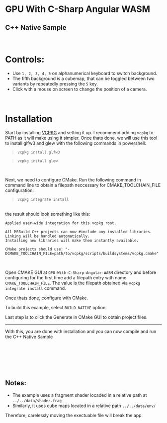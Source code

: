 # GPU With C-Sharp Angular WASM
## C++ Native Sample

<br>

# Controls:
 - Use `1, 2, 3, 4, 5` on alphanumerical keyboard to switch background.
 - The fifth background is a cubemap, that can be toggled between two variants by repeatedly pressing the `5` key.
 - Click with a mouse on screen to change the position of a camera.

<br>

# Installation

Start by installing [VCPKG](https://vcpkg.io/en/getting-started.html) and setting it up.
I recommend adding `vcpkg` to PATH as it will make using it simpler.
Once thats done, we will use this tool to install glfw3 and glew with the following commands in powershell:

>```vcpkg install glfw3``` 

>```vcpkg install glew``` 

<br>

Next, we need to configure CMake.
Run the following command in command line to obtain a filepath neccessary for CMAKE_TOOLCHAIN_FILE configuration:

>```vcpkg integrate install```

<br>
the result should look something like this: 

```
Applied user-wide integration for this vcpkg root.

All MSBuild C++ projects can now #include any installed libraries.
Linking will be handled automatically.
Installing new libraries will make them instantly available.

CMake projects should use: "-DCMAKE_TOOLCHAIN_FILE=path/to/vcpkg/scripts/buildsystems/vcpkg.cmake"
```

<br>

Open CMAKE GUI at `GPU-With-C-Sharp-Angular-WASM` directory and before configuring for the first time add a filepath entry with name `CMAKE_TOOLCHAIN_FILE`. The value is the filepath obtained via `vcpkg integrate install` command.

Once thats done, configure with CMake. 

To build this example, select `BUILD_NATIVE` option.

Last step is to click the Generate in CMake GUI to obtain project files.

----

With this, you are done with installation and you can now compile and run the C++ Native Sample 

<br><br><br><br><br>

Notes:
-------
- The example uses a fragment shader locaded in a relative path at `../../data/shader.frag`
- Similarly, it uses cube maps located in a relative path `../../data/env/`

Therefore, carelessly moving the exectuable file will break the app.
